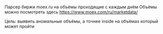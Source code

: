 Парсер биржи moex.ru на объёмы проходящие с каждым днём 
Объёмы можно посмотреть здесь https://www.moex.com/ru/marketdata/

Цель: выявить аномальные объёмы, а точнее inside на объёмах который может пройти 

